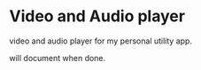 # Video and Audio player
video and audio player for my personal utility app.

will document when done.